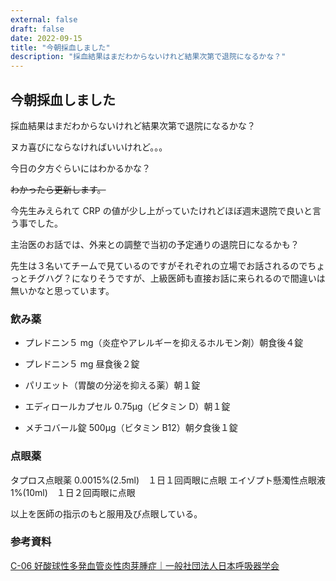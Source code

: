 ```yaml
---
external: false
draft: false
date: 2022-09-15
title: "今朝採血しました"
description: "採血結果はまだわからないけれど結果次第で退院になるかな？"
---
```


## 今朝採血しました

採血結果はまだわからないけれど結果次第で退院になるかな？

ヌカ喜びにならなければいいけれど。。。

今日の夕方ぐらいにはわかるかな？

~~わかったら更新します。~~

今先生みえられて CRP の値が少し上がっていたけれどほぼ週末退院で良いと言う事でした。

主治医のお話では、外来との調整で当初の予定通りの退院日になるかも？

先生は３名いてチームで見ているのですがそれぞれの立場でお話されるのでちょっとチグハグ？になりそうですが、上級医師も直接お話に来られるので間違いは無いかなと思っています。

### 飲み薬

- プレドニン５ mg（炎症やアレルギーを抑えるホルモン剤）朝食後４錠
- プレドニン５ mg 昼食後２錠

- パリエット（胃酸の分泌を抑える薬）朝１錠
- エディロールカプセル 0.75μg（ビタミン D）朝１錠
- メチコバール錠 500μg（ビタミン B12）朝夕食後１錠

### 点眼薬

タプロス点眼薬 0.0015%(2.5ml)　１日１回両眼に点眼
エイゾプト懸濁性点眼液 1%(10ml)　１日２回両眼に点眼

以上を医師の指示のもと服用及び点眼している。

### 参考資料

[C-06 好酸球性多発血管炎性肉芽腫症｜一般社団法人日本呼吸器学会](https://www.jrs.or.jp/citizen/disease/c/c-06.html)
